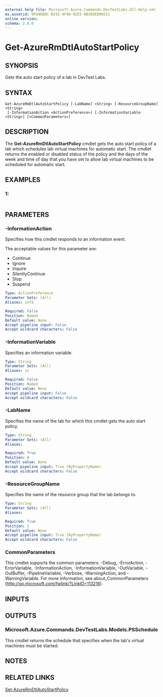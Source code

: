 ```yaml
---
external help file: Microsoft.Azure.Commands.DevTestLabs.dll-Help.xml
ms.assetid: 9FD4DB8C-B242-4F9A-92E5-0B3EDED00521
online version: 
schema: 2.0.0
---
```


# Get-AzureRmDtlAutoStartPolicy

## SYNOPSIS
Gets the auto start policy of a lab in DevTest Labs.

## SYNTAX

```
Get-AzureRmDtlAutoStartPolicy [-LabName] <String> [-ResourceGroupName] <String>
 [-InformationAction <ActionPreference>] [-InformationVariable <String>] [<CommonParameters>]
```

## DESCRIPTION
The **Get-AzureRmDtlAutoStartPolicy** cmdlet gets the auto start policy of a lab which schedules lab virtual machines for automatic start.
The cmdlet returns the enabled or disabled status of the policy and the days of the week and time of day that you have set to allow lab virtual machines to be scheduled for automatic start.

## EXAMPLES

### 1:
```

```

## PARAMETERS

### -InformationAction
Specifies how this cmdlet responds to an information event.

The acceptable values for this parameter are:

- Continue
- Ignore
- Inquire
- SilentlyContinue
- Stop
- Suspend

```yaml
Type: ActionPreference
Parameter Sets: (All)
Aliases: infa

Required: False
Position: Named
Default value: None
Accept pipeline input: False
Accept wildcard characters: False
```

### -InformationVariable
Specifies an information variable.

```yaml
Type: String
Parameter Sets: (All)
Aliases: iv

Required: False
Position: Named
Default value: None
Accept pipeline input: False
Accept wildcard characters: False
```

### -LabName
Specifies the name of the lab for which this cmdlet gets the auto start policy.

```yaml
Type: String
Parameter Sets: (All)
Aliases: 

Required: True
Position: 0
Default value: None
Accept pipeline input: True (ByPropertyName)
Accept wildcard characters: False
```

### -ResourceGroupName
Specifies the name of the resource group that the lab belongs to.

```yaml
Type: String
Parameter Sets: (All)
Aliases: 

Required: True
Position: 1
Default value: None
Accept pipeline input: True (ByPropertyName)
Accept wildcard characters: False
```

### CommonParameters
This cmdlet supports the common parameters: -Debug, -ErrorAction, -ErrorVariable, -InformationAction, -InformationVariable, -OutVariable, -OutBuffer, -PipelineVariable, -Verbose, -WarningAction, and -WarningVariable. For more information, see about_CommonParameters (http://go.microsoft.com/fwlink/?LinkID=113216).

## INPUTS

## OUTPUTS

### Microsoft.Azure.Commands.DevTestLabs.Models.PSSchedule
This cmdlet returns the schedule that specifies when the lab's virtual machines must be started.

## NOTES

## RELATED LINKS

[Set-AzureRmDtlAutoStartPolicy](./Set-AzureRmDtlAutoStartPolicy.md)


